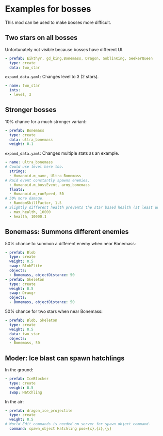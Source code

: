# Examples for bosses

This mod can be used to make bosses more difficult.

## Two stars on all bosses

Unfortunately not visible because bosses have different UI.

```yaml
- prefab: Eikthyr, gd_king,Bonemass, Dragon, GoblinKing, SeekerQueen
  type: create
  data: two_star
```

`expand_data.yaml`: Changes level to 3 (2 stars).

```yaml
- name: two_star
  ints:
  - level, 3
```

## Stronger bosses

10% chance for a much stronger variant:

```yaml
- prefab: Bonemass
  type: create
  data: ultra_bonemass
  weight: 0.1
```

`expand_data.yaml`: Changes multiple stats as an example.

```yaml
- name: ultra_bonemass
# Could use level here too.
  strings:
  - Humanoid.m_name, Ultra Bonemass
# Raid event constantly spawns enemies.
  - Humanoid.m_bossEvent, army_bonemass
  floats:
  - Humanoid.m_runSpeed, 50
# 50% more damage.
  - RandomSkillFactor, 1.5
# Slightly different health prevents the star based health (at least until boss is damaged and healed back to full).
  - max_health, 10000
  - health, 10000.1
```

## Bonemass: Summons different enemies

50% chance to summon a different enemy when near Bonemass:

```yaml
- prefab: Blob
  type: create
  weight: 0.5
  swap: BlobElite
  objects:
  - Bonemass, objectDistance: 50
- prefab: Skeleton
  type: create
  weight: 0.5
  swap: Draugr
  objects:
  - Bonemass, objectDistance: 50
```

50% chance for two stars when near Bonemass:

```yaml
- prefab: Blob, Skeleton
  type: create
  weight: 0.5
  data: two_star
  objects:
  - Bonemass, 50
```

## Moder: Ice blast can spawn hatchlings

In the ground:

```yaml
- prefab: IceBlocker
  type: create
  weight: 0.5
  swap: Hatchling
```

In the air:

```yaml
- prefab: dragon_ice_projectile
  type: create
  weight: 0.5
# World Edit commands is needed on server for spawn_object command.
  command: spawn_object Hatchling pos={x},{z},{y}
```

